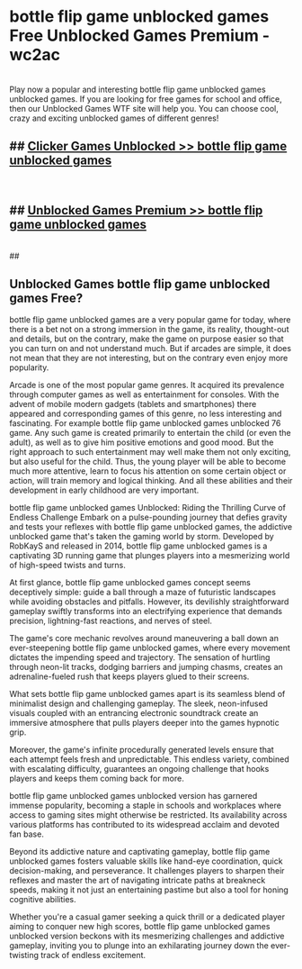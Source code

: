# bottle flip game unblocked games  Free Unblocked Games Premium - wc2ac <br>
<br>
Play now a popular and interesting bottle flip game unblocked games unblocked games. If you are looking for free games for school and office, then our Unblocked Games WTF site will help you. You can choose cool, crazy and exciting unblocked games of different genres!


## ##  [Clicker Games Unblocked >> bottle flip game unblocked games](http://freeplayer.one?title=bottle_flip_game_unblocked_games&ref=UGames)
  <br>

##  ## [Unblocked Games Premium >> bottle flip game unblocked games](http://freeplayer.one?title=bottle_flip_game_unblocked_games&ref=UGames)
  <br>
  ##



## Unblocked Games bottle flip game unblocked games Free?

bottle flip game unblocked games are a very popular game for today, where there is a bet not on a strong immersion in the game, its reality, thought-out and details, but on the contrary, make the game on purpose easier so that you can turn on and not understand much. But if arcades are simple, it does not mean that they are not interesting, but on the contrary even enjoy more popularity.

Arcade is one of the most popular game genres. It acquired its prevalence through computer games as well as entertainment for consoles. With the advent of mobile modern gadgets (tablets and smartphones) there appeared and corresponding games of this genre, no less interesting and fascinating. For example bottle flip game unblocked games unblocked 76 game. Any such game is created primarily to entertain the child (or even the adult), as well as to give him positive emotions and good mood. But the right approach to such entertainment may well make them not only exciting, but also useful for the child. Thus, the young player will be able to become much more attentive, learn to focus his attention on some certain object or action, will train memory and logical thinking. And all these abilities and their development in early childhood are very important.

bottle flip game unblocked games Unblocked: Riding the Thrilling Curve of Endless Challenge
Embark on a pulse-pounding journey that defies gravity and tests your reflexes with bottle flip game unblocked games, the addictive unblocked game that's taken the gaming world by storm. Developed by RobKayS and released in 2014, bottle flip game unblocked games is a captivating 3D running game that plunges players into a mesmerizing world of high-speed twists and turns.

At first glance, bottle flip game unblocked games concept seems deceptively simple: guide a ball through a maze of futuristic landscapes while avoiding obstacles and pitfalls. However, its devilishly straightforward gameplay swiftly transforms into an electrifying experience that demands precision, lightning-fast reactions, and nerves of steel.

The game's core mechanic revolves around maneuvering a ball down an ever-steepening bottle flip game unblocked games, where every movement dictates the impending speed and trajectory. The sensation of hurtling through neon-lit tracks, dodging barriers and jumping chasms, creates an adrenaline-fueled rush that keeps players glued to their screens.

What sets bottle flip game unblocked games apart is its seamless blend of minimalist design and challenging gameplay. The sleek, neon-infused visuals coupled with an entrancing electronic soundtrack create an immersive atmosphere that pulls players deeper into the games hypnotic grip.

Moreover, the game's infinite procedurally generated levels ensure that each attempt feels fresh and unpredictable. This endless variety, combined with escalating difficulty, guarantees an ongoing challenge that hooks players and keeps them coming back for more.

bottle flip game unblocked games unblocked version has garnered immense popularity, becoming a staple in schools and workplaces where access to gaming sites might otherwise be restricted. Its availability across various platforms has contributed to its widespread acclaim and devoted fan base.

Beyond its addictive nature and captivating gameplay, bottle flip game unblocked games fosters valuable skills like hand-eye coordination, quick decision-making, and perseverance. It challenges players to sharpen their reflexes and master the art of navigating intricate paths at breakneck speeds, making it not just an entertaining pastime but also a tool for honing cognitive abilities.

Whether you're a casual gamer seeking a quick thrill or a dedicated player aiming to conquer new high scores, bottle flip game unblocked games unblocked version beckons with its mesmerizing challenges and addictive gameplay, inviting you to plunge into an exhilarating journey down the ever-twisting track of endless excitement.